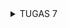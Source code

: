 <details>
<summary>TUGAS 7</summary>

## Apa perbedaan utama antara stateless dan stateful widget dalam konteks pengembangan aplikasi Flutter?
Stateless widget adalah widget yang tidak menyimpan status internal yang berarti widget ini tidak dapat mengubah tampilan atau perilakunya setelah dibuat. Stateless widget biasanya digunakan untuk tampilan statis yang tidak memerlukan perubahan atau interaksi. Sebaliknya, stateful widget adalah widget yang dapat memiliki status internal yang dapat berubah setelah dibuat. Stateful widget dapat digunakan ketika kita perlu memperbarui tampilan atau merespons interaksi pengguna secara dinamis. Ketika status suatu aplikasi dapat berubah, misalnya, karena input pengguna atau perubahan data, maka stateful widget digunakan untuk memperbarui tampilan sesuai dengan perubahan tersebut.

## Sebutkan seluruh widget yang kamu gunakan untuk menyelesaikan tugas ini dan jelaskan fungsinya masing-masing.
Widget pada main.dart:
- `MaterialApp` : Widget yang menjadi root bagi aplikasi atau menginisialisasi projek flutter dan menjadi parent dari semua widget lain
- `ThemeData` : Widget yang memberi tema dari keseluruhan aplikasi. Tema termasuk font, warna dan elemen fisual lainnya
- `ColorScheme` : Widget yang menetapkan suatu warna spesifik bagi suatu objek.
- `MyHomePage` : Widget yang menjadi home page dari aplikasi yang mengandung konten-konten utama pada aplikasi.

Widget pada menu.dart:
- `Scaffold` : Widget yang menyediakan struktur dasar dari applikasi Flutter.
- `AppBar` : Widget untuk bar yang berada di atas dari screen.
- `SingleChildScrollView` : Widget berfungsi sebagai wrapper yang dapat discroll
- `Padding` : Widget untuk marging yang memberi padding atau jarak 
- `Column` : Widget yang mengatur peletakan child nya secara vertikal seperti kolom
- `GridView.count` : Widget yang membuat layout berbentuk grid
- `EdgeInsets` : Widget Text untuk menampilkan tulisan dengan alignment center dan style yang sesuai
- `Text` : widget yang menampilkan tulisan
- `MyHomePage` : Widget yang berfungsi sebagai home page aplikasi
- `ShopCard` : Widget yang merepresentasikan sebuah shop item card yang memiliki warna, icon dan nama.
- `Container` : Widget yang berfungsi sebagai container untuk widget lainnya
- `InkWell` : Widget yang bisa membuat childnya responsive terhadap event
- `Center` : Widget yang berfungsi untuk memposisikan children-nya ditengah
- `Icon` : Widget yang berguna untuk menampilkan ikon
- `SnackBar` : Widget untuk memunculkan pesan singkat di bagian bawah layar untuk periode waktu singkat
- `ScaffoldMessenger` : Widget yang berfungsi menyediakan API untuk memunculkan snackbar

## Jelaskan bagaimana cara kamu mengimplementasikan checklist di atas secara step-by-step (bukan hanya sekadar mengikuti tutorial)
1. Membuat sebuah program Flutter baru dengan tema inventory seperti tugas-tugas sebelumnya
- Membuat folder baru di lokal dan melakukan init, serta menghubungkannya dengan repositori di github
- Membuat aplikasi flutter baru dengan menjalankan
```
flutter create book_inventory  // membuat aplikasi bernama book_inventory
cd book_inventory  // masuk ke dalam folder aplikasi
```

2. Membuat tiga tombol (Lihat Item, Tambah Item, Logout)
Menambahkan tiga tombol untuk lihat item, tambah item, dan logout dengan menambahkan kode berikut:
```
final List<ShopItem> items = [
    ShopItem("Lihat Item", Icons.checklist, Colors.blue), // Warna biru
    ShopItem("Tambah Item", Icons.add_shopping_cart, Colors.red), // Warna merah
    ShopItem("Logout", Icons.logout, Colors.green), // Warna hijau
  ];
```

3. Memunculkan Snackbar dengan tulisan: "Kamu telah menekan tombol (nama tombol)" ketika tombol (nama tombol) ditekan.
Membuat Snackbar dengan menambahkan kode berikut:
```
@override
  Widget build(BuildContext context) {
    return Material(
      color: item.color, // Menggunakan properti warna dari ShopItem
      child: InkWell(
        // Area responsive terhadap sentuhan
        onTap: () {
          // Memunculkan SnackBar ketika diklik
          ScaffoldMessenger.of(context)
            ..hideCurrentSnackBar()
            ..showSnackBar(SnackBar(
                content: Text("Kamu telah menekan tombol ${item.name}!")));
        },
    ...
```

 </details>